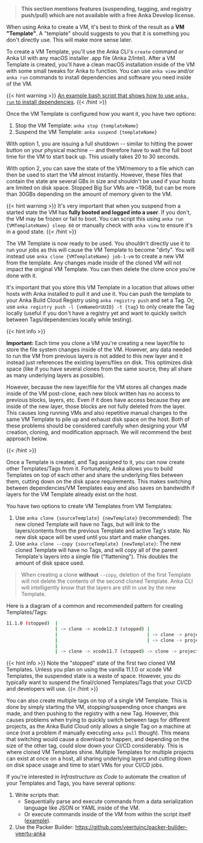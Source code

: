 > **This section mentions features (suspending, tagging, and registry push/pull) which are not available with a free Anka Develop license.**

When using Anka to create a VM, it's best to think of the result as a **VM "Template"**. A "template" should suggests to you that it is something you don't directly use. This will make more sense later.

To create a VM Template, you'll use the Anka CLI's `create` command or Anka UI with any macOS installer .app file (Anka 2/Intel). After a VM Template is created, you'll have a clean macOS installation inside of the VM with some small tweaks for Anka to function. You can use `anka view` and/or `anka run` commands to install dependencies and software you need inside of the VM.

{{< hint warning >}}
[An example bash script that shows how to use `anka run` to install dependencies](https://github.com/veertuinc/getting-started#create-vm-template-tagsbash).
{{< /hint >}}

Once the VM Template is configured how you want it, you have two options:

1. Stop the VM Template: `anka stop {templateName}`
2. Suspend the VM Template: `anka suspend {templateName}`

With option 1, you are issuing a full shutdown -- similar to hitting the power button on your physical machine -- and therefore have to wait the full boot time for the VM to start back up. This usually takes 20 to 30 seconds.

With option 2, you can save the state of the VM/memory to a file which can then be used to start the VM almost instantly. However, these files that contain the state are several GBs in size and shouldn't be used if your hosts are limited on disk space. Stopped Big Sur VMs are ~19GB, but can be more than 30GBs depending on the amount of memory given to the VM.

{{< hint warning >}}
It's very important that when you suspend from a started state the VM has **fully booted and logged into a user**. If you don't, the VM may be frozen or fail to boot. You can script this using `anka run {VMTemplateName} sleep 60` or manually check with `anka view` to ensure it's in a good state.
{{< /hint >}}

The VM Template is now ready to be used. You shouldn't directly use it to run your jobs as this will cause the VM Template to become "dirty". You will instead use `anka clone {VMTemplateName} job-1-vm` to create a new VM from the template. Any changes made inside of the cloned VM will not impact the original VM Template. You can then delete the clone once you're done with it.

It's important that you store this VM Template in a location that allows other hosts with Anka installed to pull it and use it. You can push the template to your Anka Build Cloud Registry using `anka registry push` and set a Tag. Or, use `anka registry push -l {vmNameOrUUID} -t {tag}` to only create the Tag locally (useful if you don't have a registry yet and want to quickly switch between Tags/dependencies locally while testing).

{{< hint info >}}

**Important:** Each time you clone a VM you're creating a new layer/file to store the file system changes inside of the VM. However, any data needed to run the VM from previous layers is not added to this new layer and it instead just references the existing layers/files on disk. This optimizes disk space (like if you have several clones from the same source, they all share as many underlying layers as possible).


However, because the new layer/file for the VM stores all changes made inside of the VM post-clone, each new block written has no access to previous blocks, layers, etc. Even if it does have access because they are inside of the new layer, those blocks are not fully deleted from the layer. This causes long running VMs and also repetitive manual changes to the same VM Template to pile up and exhaust disk space on the host. Both of these problems should be considered carefully when designing your VM creation, cloning, and modification approach. We will recommend the best approach below.

{{< /hint >}}

Once a Template is created, and Tag assigned to it, you can now create other Templates/Tags from it. Fortunately, Anka allows you to build Templates on top of each other and share the underlying files between them, cutting down on the disk space requirements. This makes switching between dependencies/VM Templates easy and also saves on bandwidth if layers for the VM Template already exist on the host.

You have two options to create VM Templates from VM Templates:

1. Use `anka clone {sourceTemplate} {newTemplate}` (recommended): The new cloned Template will have no Tags, but will link to the layers/contents from the previous Template and active Tag's state. No new disk space will be used until you start and make changes.
2. Use `anka clone --copy {sourceTemplate} {newTemplate}`: The new cloned Template will have no Tags, and will copy all of the parent Template's layers into a single file ("flattening"). This doubles the amount of disk space used.

> When creating a clone **without** `--copy`, deletion of the first Template will not delete the contents of the second cloned Template. Anka CLI will intelligently know that the layers are still in use by the new Template.

Here is a diagram of a common and recommended pattern for creating Templates/Tags:

```bash
11.1.0 (stopped)  | 
                  | -> clone -> xcode12.3 (stopped) |
                  |                                 | -> clone -> project1 (with fastlane-v1.X) (suspended)
                  |                                 | -> clone -> project2 (with fastlane-v2.X) (suspended)
                  |
                  | -> clone -> xcode11.7 (stopped) -> clone -> project3 (suspended)
```

{{< hint info >}}
Note the "stopped" state of the first two cloned VM Templates. Unless you plan on using the vanilla 11.1.0 or xcode VM Templates, the suspended state is a waste of space. However, you do typically want to suspend the final/cloned Templates/Tags that your CI/CD and developers will use.
{{< /hint >}}

You can also create multiple tags on top of a single VM Template. This is done by simply starting the VM, stopping/suspending once changes are made, and then pushing to the registry with a new Tag. However, this causes problems when trying to quickly switch between tags for different projects, as the Anka Build Cloud only allows a single Tag on a machine at once (not a problem if manually executing `anka pull` though). This means that switching would cause a download to happen, and depending on the size of the other tag, could slow down your CI/CD considerably. This is where cloned VM Templates shine. Multiple Templates for multiple projects can exist at once on a host, all sharing underlying layers and cutting down on disk space usage and time to start VMs for your CI/CD jobs.

If you're interested in _Infrastructure as Code_ to automate the creation of your Templates and Tags, you have several options:

1. Write scripts that:
    - Sequentially parse and execute commands from a data serialization language like JSON or YAML inside of the VM.
    - Or execute commands inside of the VM from within the script itself ([example](https://github.com/veertuinc/getting-started#create-vm-template-tagsbash)).
2. Use the Packer Builder: https://github.com/veertuinc/packer-builder-veertu-anka

